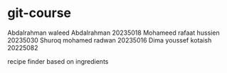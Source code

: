 # git-course
 Abdalrahman waleed Abdalrahman 20235018
 Mohameed rafaat hussien 20235030
 Shuroq mohamed radwan 20235016
 Dima youssef kotaish 20225082

recipe finder based on ingredients


